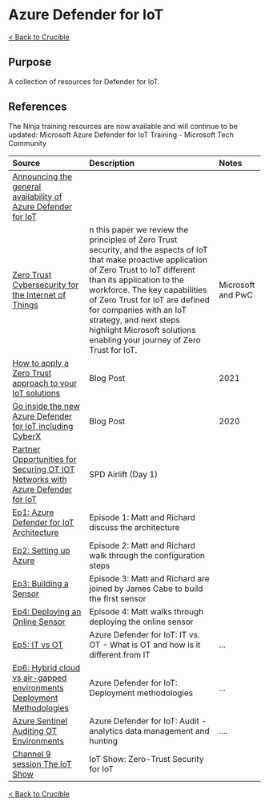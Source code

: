 
# Azure Defender for IoT
[< Back to Crucible](./)
## Purpose

A collection of resources for Defender for IoT.

## References


The Ninja training resources are now available and will continue to be updated:
Microsoft Azure Defender for IoT Training - Microsoft Tech Community

Source | Description | Notes
:----- | :-----  | :-----
[Announcing the general availability of Azure Defender for IoT](https://www.microsoft.com/security/blog/2021/01/27/announcing-the-general-availability-of-azure-defender-for-iot/) | |
[Zero Trust Cybersecurity for the Internet of Things](https://aka.ms/iot-zt-paper) | n this paper we review the principles of Zero Trust security, and the aspects of IoT that make proactive application of Zero Trust to IoT different than its application to the workforce. The key capabilities of Zero Trust for IoT are defined for companies with an IoT strategy, and next steps highlight Microsoft solutions enabling your journey of Zero Trust for IoT.  | Microsoft and PwC
[How to apply a Zero Trust approach to your IoT solutions](https://aka.ms/iot-zt-blog) | Blog Post | 2021
[Go inside the new Azure Defender for IoT including CyberX](https://www.microsoft.com/security/blog/2020/11/25/go-inside-the-new-azure-defender-for-iot-including-cyberx/) | Blog Post | 2020
[Partner Opportunities for Securing OT IOT Networks with Azure Defender for IoT](https://www.youtube.com/watch?v=18TV2XqT1vA&list=PL-8L4E6a4nOYq9syIPKnwLhZzDvTPlCtos)| SPD Airlift (Day 1) |
[Ep1: Azure Defender for IoT Architecture](https://www.youtube.com/embed/vU283nfVQFs)|Episode 1: Matt and Richard discuss the architecture|
[Ep2: Setting up Azure](https://www.youtube.com/watch?v=xaG1Ph0C5Ig)| Episode 2: Matt and Richard walk through the configuration steps | 
[Ep3: Building a Sensor](https://www.youtube.com/watch?v=T1uvD2-W9t4) | Episode 3: Matt and Richard are joined by James Cabe to build the first sensor |
[Ep4: Deploying an Online Sensor](https://www.youtube.com/watch?v=gWd0AecmHqk&list=PLhTS5hnNCfqdgleMGHi37UwcquB4y-e4-&index=5) |Episode 4: Matt walks through deploying the online sensor| 
[Ep5: IT vs OT](https://www.youtube.com/watch?v=TliTTBi6Do8) | Azure Defender for IoT: IT vs. OT - What is OT and how is it different from IT | ...
[Ep6: Hybrid cloud vs air-gapped environments Deployment Methodologies](https://www.youtube.com/watch?v=TliTTBi6Do8) | Azure Defender for IoT: Deployment methodologies | ...
[Azure Sentinel Auditing OT Environments](https://www.youtube.com/watch?v=GHjf2F_DB_M) | Azure Defender for IoT: Audit - analytics data management and hunting | ....
[Channel 9 session The IoT Show](https://docs.microsoft.com/en-us/shows/internet-of-things-show/zero-trust-security-for-iot) | IoT Show: Zero-Trust Security for IoT |

[< Back to Crucible](./)